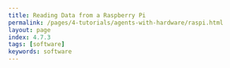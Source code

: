 ```yaml
---
title: Reading Data from a Raspberry Pi
permalink: /pages/4-tutorials/agents-with-hardware/raspi.html
layout: page
index: 4.7.3
tags: [software]
keywords: software
---
```


